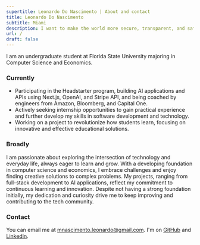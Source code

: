```yaml
---
supertitle: Leonardo Do Nascimento | About and contact
title: Leonardo Do Nascimento
subtitle: Miami
description: I want to make the world more secure, transparent, and safe.
url: /
draft: false
---
```


I am an undergraduate student at Florida State University majoring in Computer Science and Economics.

### Currently

- Participating in the Headstarter program, building AI applications and APIs using Next.js, OpenAI, and Stripe API, and being coached by engineers from Amazon, Bloomberg, and Capital One.
- Actively seeking internship opportunities to gain practical experience and further develop my skills in software development and technology.
- Working on a project to revolutionize how students learn, focusing on innovative and effective educational solutions.

### Broadly

I am passionate about exploring the intersection of technology and everyday life, always eager to learn and grow. With a developing foundation in computer science and economics, I embrace challenges and enjoy finding creative solutions to complex problems. My projects, ranging from full-stack development to AI applications, reflect my commitment to continuous learning and innovation. Despite not having a strong foundation initially, my dedication and curiosity drive me to keep improving and contributing to the tech community.

### Contact

You can email me at [mnascimento.leonardo@gmail.com](mailto:mnascimento.leonardo@gmail.com). I'm on [GitHub](https://github.com/leonascim21) and [Linkedin](https://www.linkedin.com/in/leonardo-magno-do-nascimento/).
